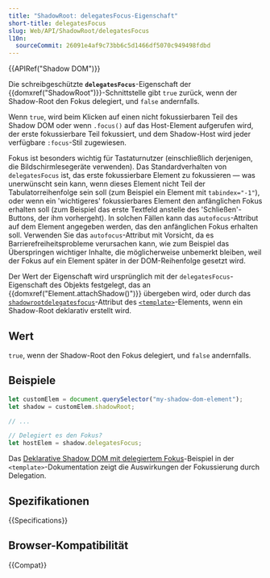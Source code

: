 ```yaml
---
title: "ShadowRoot: delegatesFocus-Eigenschaft"
short-title: delegatesFocus
slug: Web/API/ShadowRoot/delegatesFocus
l10n:
  sourceCommit: 26091e4af9c73bb6c5d1466df5070c949498fdbd
---
```


{{APIRef("Shadow DOM")}}

Die schreibgeschützte **`delegatesFocus`**-Eigenschaft der {{domxref("ShadowRoot")}}-Schnittstelle gibt `true` zurück, wenn der Shadow-Root den Fokus delegiert, und `false` andernfalls.

Wenn `true`, wird beim Klicken auf einen nicht fokussierbaren Teil des Shadow DOM oder wenn `.focus()` auf das Host-Element aufgerufen wird, der erste fokussierbare Teil fokussiert, und dem Shadow-Host wird jeder verfügbare `:focus`-Stil zugewiesen.

Fokus ist besonders wichtig für Tastaturnutzer (einschließlich derjenigen, die Bildschirmlesegeräte verwenden). Das Standardverhalten von `delegatesFocus` ist, das erste fokussierbare Element zu fokussieren — was unerwünscht sein kann, wenn dieses Element nicht Teil der Tabulatorreihenfolge sein soll (zum Beispiel ein Element mit `tabindex="-1"`), oder wenn ein 'wichtigeres' fokussierbares Element den anfänglichen Fokus erhalten soll (zum Beispiel das erste Textfeld anstelle des 'Schließen'-Buttons, der ihm vorhergeht). In solchen Fällen kann das `autofocus`-Attribut auf dem Element angegeben werden, das den anfänglichen Fokus erhalten soll. Verwenden Sie das `autofocus`-Attribut mit Vorsicht, da es Barrierefreiheitsprobleme verursachen kann, wie zum Beispiel das Überspringen wichtiger Inhalte, die möglicherweise unbemerkt bleiben, weil der Fokus auf ein Element später in der DOM-Reihenfolge gesetzt wird.

Der Wert der Eigenschaft wird ursprünglich mit der `delegatesFocus`-Eigenschaft des Objekts festgelegt, das an {{domxref("Element.attachShadow()")}} übergeben wird, oder durch das [`shadowrootdelegatesfocus`](/de/docs/Web/HTML/Element/template#shadowrootclonable)-Attribut des [`<template>`](/de/docs/Web/HTML/Element/template)-Elements, wenn ein Shadow-Root deklarativ erstellt wird.

## Wert

`true`, wenn der Shadow-Root den Fokus delegiert, und `false` andernfalls.

## Beispiele

```js
let customElem = document.querySelector("my-shadow-dom-element");
let shadow = customElem.shadowRoot;

// ...

// Delegiert es den Fokus?
let hostElem = shadow.delegatesFocus;
```

Das [Deklarative Shadow DOM mit delegiertem Fokus](/de/docs/Web/HTML/Element/template#declarative_shadow_dom_with_delegated_focus)-Beispiel in der `<template>`-Dokumentation zeigt die Auswirkungen der Fokussierung durch Delegation.

## Spezifikationen

{{Specifications}}

## Browser-Kompatibilität

{{Compat}}
